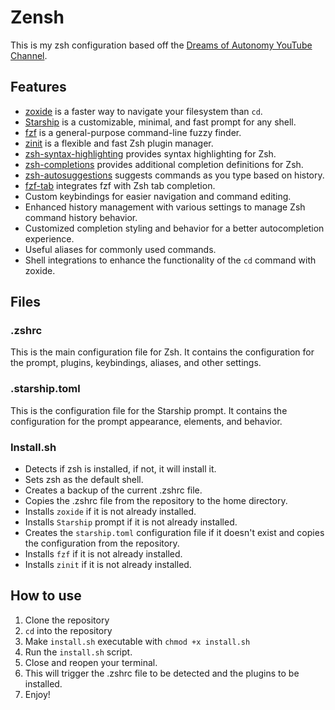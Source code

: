 # Zensh

This is my zsh configuration based off the [Dreams of Autonomy YouTube Channel](https://www.youtube.com/watch?v=ud7YxC33Z3w).

## Features

- [zoxide](https://github.com/ajeetdsouza/zoxide) is a faster way to navigate your filesystem than `cd`.
- [Starship](https://starship.rs/) is a customizable, minimal, and fast prompt for any shell.
- [fzf](https://github.com/junegunn/fzf) is a general-purpose command-line fuzzy finder.
- [zinit](https://github.com/zdharma-continuum/zinit) is a flexible and fast Zsh plugin manager.
- [zsh-syntax-highlighting](https://github.com/zsh-users/zsh-syntax-highlighting) provides syntax highlighting for Zsh.
- [zsh-completions](https://github.com/zsh-users/zsh-completions) provides additional completion definitions for Zsh.
- [zsh-autosuggestions](https://github.com/zsh-users/zsh-autosuggestions) suggests commands as you type based on history.
- [fzf-tab](https://github.com/Aloxaf/fzf-tab) integrates fzf with Zsh tab completion.
- Custom keybindings for easier navigation and command editing.
- Enhanced history management with various settings to manage Zsh command history behavior.
- Customized completion styling and behavior for a better autocompletion experience.
- Useful aliases for commonly used commands.
- Shell integrations to enhance the functionality of the `cd` command with zoxide.

## Files

### .zshrc

This is the main configuration file for Zsh. It contains the configuration for the prompt, plugins, keybindings, aliases, and other settings.

### .starship.toml

This is the configuration file for the Starship prompt. It contains the configuration for the prompt appearance, elements, and behavior.

### Install.sh

- Detects if zsh is installed, if not, it will install it.
- Sets zsh as the default shell.
- Creates a backup of the current .zshrc file.
- Copies the .zshrc file from the repository to the home directory.
- Installs `zoxide` if it is not already installed.
- Installs `Starship` prompt if it is not already installed.
- Creates the `starship.toml` configuration file if it doesn't exist and copies the configuration from the repository.
- Installs `fzf` if it is not already installed.
- Installs `zinit` if it is not already installed.

## How to use

1. Clone the repository
2. `cd` into the repository
3. Make `install.sh` executable with `chmod +x install.sh`
4. Run the `install.sh` script.
5. Close and reopen your terminal.
6. This will trigger the .zshrc file to be detected and the plugins to be installed.
7. Enjoy!